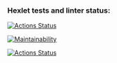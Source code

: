 ### Hexlet tests and linter status:
[![Actions Status](https://github.com/igbes/python-project-lvl1/workflows/hexlet-check/badge.svg)](https://github.com/igbes/python-project-lvl1/actions)

[![Maintainability](https://api.codeclimate.com/v1/badges/a99a88d28ad37a79dbf6/maintainability)](https://codeclimate.com/github/codeclimate/codeclimate/maintainability)

[![Actions Status](https://github.com/igbes/python-project-lvl1/workflows/Python-CI/badge.svg)](https://github.com/igbes/python-project-lvl1/actions)
